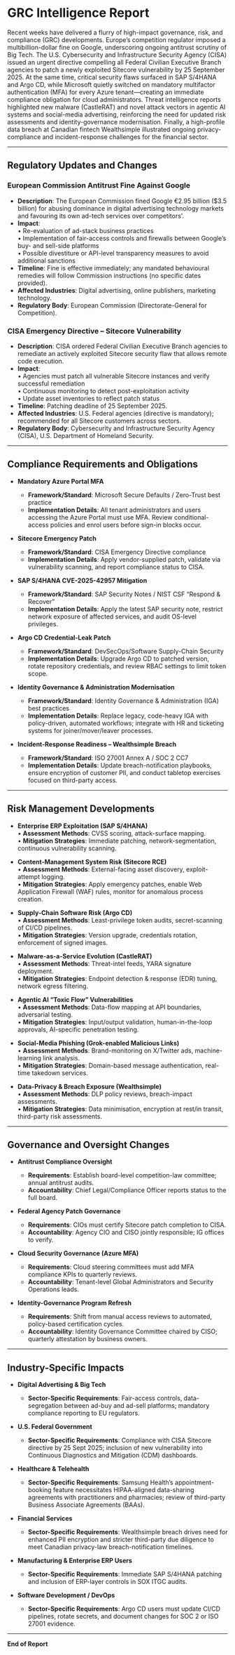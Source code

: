 # GRC Intelligence Report

Recent weeks have delivered a flurry of high-impact governance, risk, and compliance (GRC) developments. Europe’s competition regulator imposed a multibillion-dollar fine on Google, underscoring ongoing antitrust scrutiny of Big Tech. The U.S. Cybersecurity and Infrastructure Security Agency (CISA) issued an urgent directive compelling all Federal Civilian Executive Branch agencies to patch a newly exploited Sitecore vulnerability by 25 September 2025. At the same time, critical security flaws surfaced in SAP S/4HANA and Argo CD, while Microsoft quietly switched on mandatory multifactor authentication (MFA) for every Azure tenant—creating an immediate compliance obligation for cloud administrators. Threat intelligence reports highlighted new malware (CastleRAT) and novel attack vectors in agentic AI systems and social-media advertising, reinforcing the need for updated risk assessments and identity-governance modernisation. Finally, a high-profile data breach at Canadian fintech Wealthsimple illustrated ongoing privacy-compliance and incident-response challenges for the financial sector.

---

## Regulatory Updates and Changes

### European Commission Antitrust Fine Against Google
- **Description**: The European Commission fined Google €2.95 billion ($3.5 billion) for abusing dominance in digital advertising technology markets and favouring its own ad-tech services over competitors’.
- **Impact**:  
  • Re-evaluation of ad-stack business practices  
  • Implementation of fair-access controls and firewalls between Google’s buy- and sell-side platforms  
  • Possible divestiture or API-level transparency measures to avoid additional sanctions  
- **Timeline**: Fine is effective immediately; any mandated behavioural remedies will follow Commission instructions (no specific dates provided).
- **Affected Industries**: Digital advertising, online publishers, marketing technology.
- **Regulatory Body**: European Commission (Directorate-General for Competition).

### CISA Emergency Directive – Sitecore Vulnerability
- **Description**: CISA ordered Federal Civilian Executive Branch agencies to remediate an actively exploited Sitecore security flaw that allows remote code execution.
- **Impact**:  
  • Agencies must patch all vulnerable Sitecore instances and verify successful remediation  
  • Continuous monitoring to detect post-exploitation activity  
  • Update asset inventories to reflect patch status  
- **Timeline**: Patching deadline of 25 September 2025.
- **Affected Industries**: U.S. Federal agencies (directive is mandatory); recommended for all Sitecore customers across sectors.
- **Regulatory Body**: Cybersecurity and Infrastructure Security Agency (CISA), U.S. Department of Homeland Security.

---

## Compliance Requirements and Obligations

- **Mandatory Azure Portal MFA**  
  - **Framework/Standard**: Microsoft Secure Defaults / Zero-Trust best practice  
  - **Implementation Details**: All tenant administrators and users accessing the Azure Portal must use MFA. Review conditional-access policies and enrol users before sign-in blocks occur.

- **Sitecore Emergency Patch**  
  - **Framework/Standard**: CISA Emergency Directive compliance  
  - **Implementation Details**: Apply vendor-supplied patch, validate via vulnerability scanning, and report compliance status to CISA.

- **SAP S/4HANA CVE-2025-42957 Mitigation**  
  - **Framework/Standard**: SAP Security Notes / NIST CSF “Respond & Recover”  
  - **Implementation Details**: Apply the latest SAP security note, restrict network exposure of affected services, and audit OS-level privileges.

- **Argo CD Credential-Leak Patch**  
  - **Framework/Standard**: DevSecOps/Software Supply-Chain Security  
  - **Implementation Details**: Upgrade Argo CD to patched version, rotate repository credentials, and review RBAC settings to limit token scope.

- **Identity Governance & Administration Modernisation**  
  - **Framework/Standard**: Identity Governance & Administration (IGA) best practices  
  - **Implementation Details**: Replace legacy, code-heavy IGA with policy-driven, automated workflows; integrate with HR and ticketing systems for joiner/mover/leaver processes.

- **Incident-Response Readiness – Wealthsimple Breach**  
  - **Framework/Standard**: ISO 27001 Annex A / SOC 2 CC7  
  - **Implementation Details**: Update breach-notification playbooks, ensure encryption of customer PII, and conduct tabletop exercises focused on third-party access.

---

## Risk Management Developments

- **Enterprise ERP Exploitation (SAP S/4HANA)**  
  • **Assessment Methods**: CVSS scoring, attack-surface mapping.  
  • **Mitigation Strategies**: Immediate patching, network-segmentation, continuous vulnerability scanning.

- **Content-Management System Risk (Sitecore RCE)**  
  • **Assessment Methods**: External-facing asset discovery, exploit-attempt logging.  
  • **Mitigation Strategies**: Apply emergency patches, enable Web Application Firewall (WAF) rules, monitor for anomalous process creation.

- **Supply-Chain Software Risk (Argo CD)**  
  • **Assessment Methods**: Least-privilege token audits, secret-scanning of CI/CD pipelines.  
  • **Mitigation Strategies**: Version upgrade, credentials rotation, enforcement of signed images.

- **Malware-as-a-Service Evolution (CastleRAT)**  
  • **Assessment Methods**: Threat-intel feeds, YARA signature deployment.  
  • **Mitigation Strategies**: Endpoint detection & response (EDR) tuning, network egress filtering.

- **Agentic AI “Toxic Flow” Vulnerabilities**  
  • **Assessment Methods**: Data-flow mapping at API boundaries, adversarial testing.  
  • **Mitigation Strategies**: Input/output validation, human-in-the-loop approvals, AI-specific penetration testing.

- **Social-Media Phishing (Grok-enabled Malicious Links)**  
  • **Assessment Methods**: Brand-monitoring on X/Twitter ads, machine-learning link analysis.  
  • **Mitigation Strategies**: Domain-based message authentication, real-time takedown services.

- **Data-Privacy & Breach Exposure (Wealthsimple)**  
  • **Assessment Methods**: DLP policy reviews, breach-impact assessments.  
  • **Mitigation Strategies**: Data minimisation, encryption at rest/in transit, third-party risk assessments.

---

## Governance and Oversight Changes

- **Antitrust Compliance Oversight**  
  - **Requirements**: Establish board-level competition-law committee; annual antitrust audits.  
  - **Accountability**: Chief Legal/Compliance Officer reports status to the full board.

- **Federal Agency Patch Governance**  
  - **Requirements**: CIOs must certify Sitecore patch completion to CISA.  
  - **Accountability**: Agency CIO and CISO jointly responsible; IG offices to verify.

- **Cloud Security Governance (Azure MFA)**  
  - **Requirements**: Cloud steering committees must add MFA compliance KPIs to quarterly reviews.  
  - **Accountability**: Tenant-level Global Administrators and Security Operations leads.

- **Identity-Governance Program Refresh**  
  - **Requirements**: Shift from manual access reviews to automated, policy-based certification cycles.  
  - **Accountability**: Identity Governance Committee chaired by CISO; quarterly attestation by business owners.

---

## Industry-Specific Impacts

- **Digital Advertising & Big Tech**  
  - **Sector-Specific Requirements**: Fair-access controls, data-segregation between ad-buy and ad-sell platforms; mandatory compliance reporting to EU regulators.

- **U.S. Federal Government**  
  - **Sector-Specific Requirements**: Compliance with CISA Sitecore directive by 25 Sept 2025; inclusion of new vulnerability into Continuous Diagnostics and Mitigation (CDM) dashboards.

- **Healthcare & Telehealth**  
  - **Sector-Specific Requirements**: Samsung Health’s appointment-booking feature necessitates HIPAA-aligned data-sharing agreements with practitioners and pharmacies; review of third-party Business Associate Agreements (BAAs).

- **Financial Services**  
  - **Sector-Specific Requirements**: Wealthsimple breach drives need for enhanced PII encryption and stricter third-party due diligence to meet Canadian privacy-law breach-notification timelines.

- **Manufacturing & Enterprise ERP Users**  
  - **Sector-Specific Requirements**: Immediate SAP S/4HANA patching and inclusion of ERP-layer controls in SOX ITGC audits.

- **Software Development / DevOps**  
  - **Sector-Specific Requirements**: Argo CD users must update CI/CD pipelines, rotate secrets, and document changes for SOC 2 or ISO 27001 evidence.

---

**End of Report**